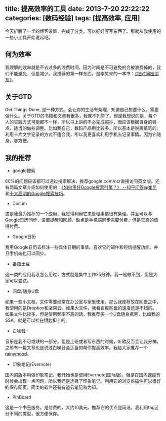title: 提高效率的工具
date: 2013-7-20 22:22:22
categories: [数码经验]
tags: [提高效率, 应用]
---
今天折腾了一半的博客设置，完成了分类。可以好好写写东西了。那就从我使用的一些小工具开始说起吧。
<!--more-->

## 何为效率 ##
我理解的效率就是不去过多的浪费时间，因为时间是不可避免的会被浪费掉的，我们不能避免，但是减少。我推荐的第一样东西，是李笑来的一本书：[《把时间档朋友》](http://book.douban.com/subject/5171244/)。

## 关于GTD ##
Get Things Done, 是一种方式。会让你的生活有条理，知道自己想要什么，需要做什么。关于GTD的书籍和文章有很多，我就不列举了。但是我想说的是，每个人的实践方式可能都不一样，所以书上讲的不必完成照抄，而应该根据自身的特点，适当的做些调整。比如我自己，数码产品用比较多，所以基本是脱离纸笔的。利用卡片文字记录的方式不适合我，所以我更喜欢利用手机去记录事情。因为它随身，够方便。

## 我的推荐 ##

- google搜索

80%的问题应该都可以通过搜索解决，推荐google.com/ncr直接访问英文版。还有两篇文章介绍如何使用的：[《如何用好Google搜索引擎？》 --知乎问答@崔凯](http://www.zhihu.com/question/20161362)和[十大高明的Google搜索技巧](http://www.williamlong.info/archives/728.html)。

- Doit.im

这是我最为推荐的一个应用，我觉得利用它来管理事情很有条理。并且可以与Google日历同步，设置提醒和回顾。缺点是手机端同步需要付费，但是它真的值得付费。

- Google日历

我用Google日历去标注一些具体日期的事情。喜欢它的邮件和短信提醒功能。并且手机端也可以同步。

- 番茄土豆

这一类的应用我没怎么用过，方式就是集中工作25分钟。我一般做不到，但是大家可以尝试。

- 网盘/随身U盘

如果一些小文档，文件需要经常在办公室与家里使用。那么我推荐放在网盘之中，我使用的是Dropbox和坚果云。如果大文件，我看百度网盘的速度还是不错的。如果文件比较多，但是使用频率不高的话，我推荐买一个U盘随身携带，比如我的SSK。就是可以挂在钥匙扣上的。

- 白噪音

音乐是我不可或缺的一部分，但是上班或者写东西的时候，听歌反而会让我分神。之前有一篇文章也是说过白噪音会适当的帮你提高效率。我给大家推荐一个：[rainymood](http://www.rainymood.com/)。

- 印象笔记(Evernote)

国内的版本叫做印象笔记，我开始也是使用Evernote(国际版)。但是在国内速度有时候会出现一点问题，所以我还是选择了印象笔记。利用它的浏览器插件可以很好的保存网页。同类的软件还有有道云笔记和为知。

- PinBoard

这是一个书签服务，是付费的，大约10美元。推荐它的优点是简洁。我利用tag区分不同的类型，很方便保存。
